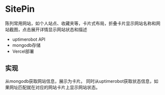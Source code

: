 # SitePin

陈列常用网站，如个人站点、收藏夹等，卡片式布局，折叠卡片显示网站名称和网站截图，点击展开详情显示网站状态和描述

- uptimerobot API
- mongodb存储
- Vercel部署


## 实现

从mongodb获取网站信息，展示为卡片。
同时从uptimerobot获取状态信息，如果网址匹配就在对应的网站卡片上显示网站状态。




